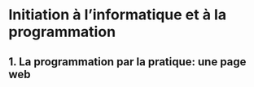 # Initiation à l’informatique et à la programmation

## 1. La programmation par la pratique: une page web

